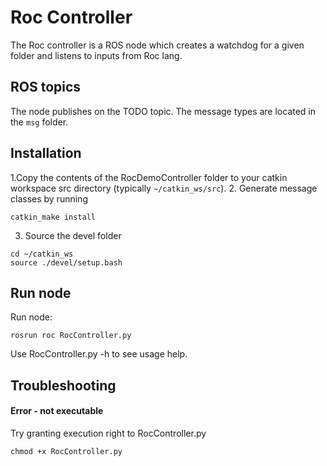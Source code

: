 # Roc Controller

The Roc controller is a ROS node which creates a watchdog for a given folder and listens to inputs from Roc lang.

## ROS topics
The node publishes on the TODO topic. The message types are located in the `msg` folder.

## Installation
1.Copy the contents of the RocDemoController folder to your catkin workspace src directory (typically `~/catkin_ws/src`).
2. Generate message classes by running
```
catkin_make install
```
3. Source the devel folder
```
cd ~/catkin_ws
source ./devel/setup.bash
```

## Run node
Run node:
```
rosrun roc RocController.py
```
Use RocController.py -h to see usage help.

## Troubleshooting
#### Error - not executable
Try granting execution right to RocController.py
```
chmod +x RocController.py
```
